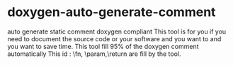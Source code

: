# doxygen-auto-generate-comment
auto generate static comment doxygen compliant
This tool is for you if you need to document
the source code or your software and you want to 
and you want to save time.
This tool fill 95% of the doxygen comment automatically
This id : \fn, \param,\return are fill by the tool.

